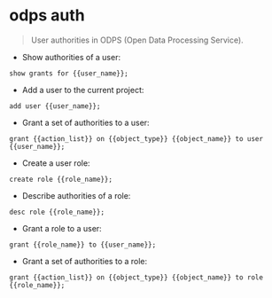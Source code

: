 # odps auth

> User authorities in ODPS (Open Data Processing Service).

- Show authorities of a user:

`show grants for {{user_name}};`

- Add a user to the current project:

`add user {{user_name}};`

- Grant a set of authorities to a user:

`grant {{action_list}} on {{object_type}} {{object_name}} to user {{user_name}};`

- Create a user role:

`create role {{role_name}};`

- Describe authorities of a role:

`desc role {{role_name}};`

- Grant a role to a user:

`grant {{role_name}} to {{user_name}};`

- Grant a set of authorities to a role:

`grant {{action_list}} on {{object_type}} {{object_name}} to role {{role_name}};`

